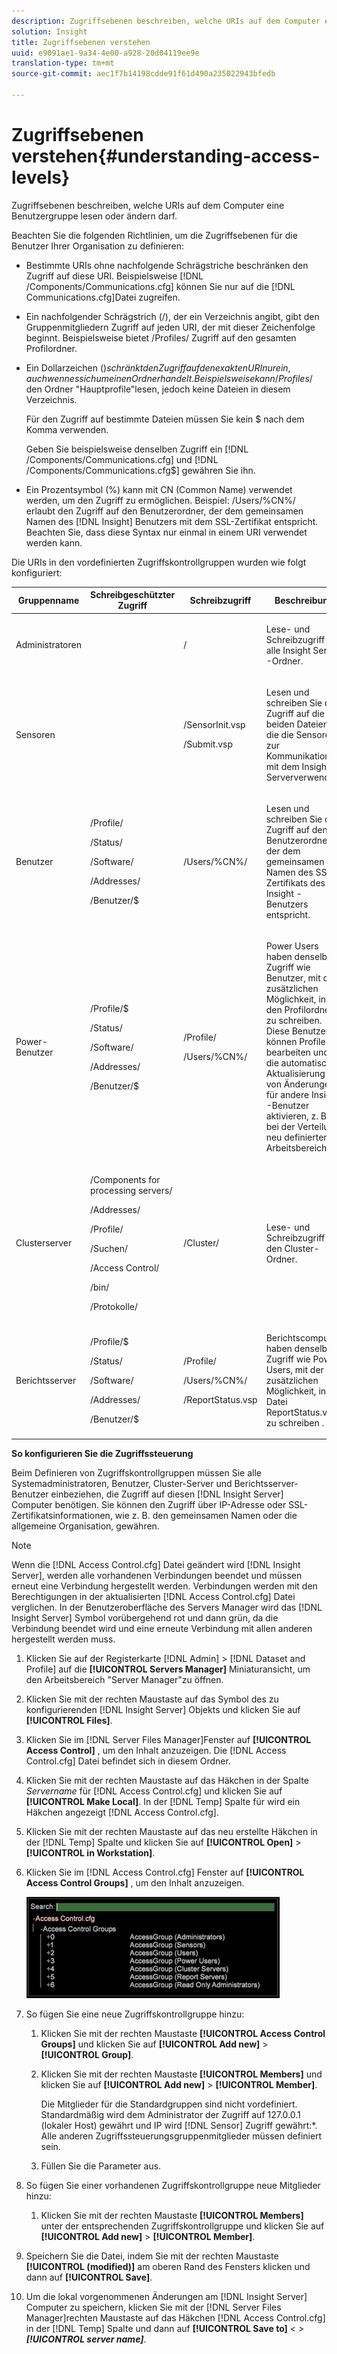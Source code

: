 ```yaml
---
description: Zugriffsebenen beschreiben, welche URIs auf dem Computer eine Benutzergruppe lesen oder ändern darf.
solution: Insight
title: Zugriffsebenen verstehen
uuid: e9091ae1-9a34-4e00-a928-20d04119ee9e
translation-type: tm+mt
source-git-commit: aec1f7b14198cdde91f61d490a235022943bfedb

---
```



# Zugriffsebenen verstehen{#understanding-access-levels}

Zugriffsebenen beschreiben, welche URIs auf dem Computer eine Benutzergruppe lesen oder ändern darf.

Beachten Sie die folgenden Richtlinien, um die Zugriffsebenen für die Benutzer Ihrer Organisation zu definieren:

* Bestimmte URIs ohne nachfolgende Schrägstriche beschränken den Zugriff auf diese URI. Beispielsweise [!DNL /Components/Communications.cfg] können Sie nur auf die [!DNL Communications.cfg]Datei zugreifen.

* Ein nachfolgender Schrägstrich (/), der ein Verzeichnis angibt, gibt den Gruppenmitgliedern Zugriff auf jeden URI, der mit dieser Zeichenfolge beginnt. Beispielsweise bietet /Profiles/ Zugriff auf den gesamten Profilordner.
* Ein Dollarzeichen ($) schränkt den Zugriff auf den exakten URI nur ein, auch wenn es sich um einen Ordner handelt. Beispielsweise kann /Profiles/$ den Ordner &quot;Hauptprofile&quot;lesen, jedoch keine Dateien in diesem Verzeichnis.

   Für den Zugriff auf bestimmte Dateien müssen Sie kein $ nach dem Komma verwenden.

   Geben Sie beispielsweise denselben Zugriff ein [!DNL /Components/Communications.cfg] und [!DNL /Components/Communications.cfg$] gewähren Sie ihn.

* Ein Prozentsymbol (%) kann mit CN (Common Name) verwendet werden, um den Zugriff zu ermöglichen. Beispiel: /Users/%CN%/ erlaubt den Zugriff auf den Benutzerordner, der dem gemeinsamen Namen des [!DNL Insight] Benutzers mit dem SSL-Zertifikat entspricht. Beachten Sie, dass diese Syntax nur einmal in einem URI verwendet werden kann.

Die URIs in den vordefinierten Zugriffskontrollgruppen wurden wie folgt konfiguriert:

<table id="table_8E6FDD741BF24E2DAD96A2919FAE6C7F"> 
 <thead> 
  <tr> 
   <th colname="col1" class="entry"> Gruppenname </th> 
   <th colname="col2" class="entry"> Schreibgeschützter Zugriff </th> 
   <th colname="col3" class="entry"> Schreibzugriff </th> 
   <th colname="col4" class="entry"> Beschreibung </th> 
  </tr> 
 </thead>
 <tbody> 
  <tr> 
   <td colname="col1"> <p>Administratoren </p> </td> 
   <td colname="col2"> </td> 
   <td colname="col3"> <p>/ </p> </td> 
   <td colname="col4"> <p>Lese- und Schreibzugriff auf alle <span class="keyword"> Insight Server</span> -Ordner. </p> </td> 
  </tr> 
  <tr> 
   <td colname="col1"> <p>Sensoren </p> </td> 
   <td colname="col2"> </td> 
   <td colname="col3"> <p>/SensorInit.vsp </p> <p>/Submit.vsp </p> </td> 
   <td colname="col4"> <p>Lesen und schreiben Sie den Zugriff auf die beiden Dateien, die die <span class="wintitle"> Sensoren</span> zur Kommunikation mit dem <span class="keyword"> Insight-Server</span>verwenden. </p> </td> 
  </tr> 
  <tr> 
   <td colname="col1"> <p>Benutzer </p> </td> 
   <td colname="col2"> <p>/Profile/ </p> <p>/Status/ </p> <p>/Software/ </p> <p>/Addresses/ </p> <p>/Benutzer/$ </p> </td> 
   <td colname="col3"> /Users/%CN%/ </td> 
   <td colname="col4"> <p>Lesen und schreiben Sie den Zugriff auf den Benutzerordner, der dem gemeinsamen Namen des SSL-Zertifikats des <span class="keyword"> Insight</span> -Benutzers entspricht. </p> </td> 
  </tr> 
  <tr> 
   <td colname="col1"> <p>Power-Benutzer </p> </td> 
   <td colname="col2"> <p>/Profile/$ </p> <p>/Status/ </p> <p>/Software/ </p> <p>/Addresses/ </p> <p>/Benutzer/$ </p> </td> 
   <td colname="col3"> <p>/Profile/ </p> <p>/Users/%CN%/ </p> </td> 
   <td colname="col4"> <p>Power Users haben denselben Zugriff wie Benutzer, mit der zusätzlichen Möglichkeit, in den Profilordner zu schreiben. Diese Benutzer können Profile bearbeiten und die automatische Aktualisierung von Änderungen für andere <span class="keyword"> Insight</span> -Benutzer aktivieren, z. B. bei der Verteilung neu definierter Arbeitsbereiche. </p> </td> 
  </tr> 
  <tr> 
   <td colname="col1"> <p>Clusterserver </p> </td> 
   <td colname="col2"> <p>/Components for processing servers/ </p> <p>/Addresses/ </p> <p>/Profile/ </p> <p>/Suchen/ </p> <p>/Access Control/ </p> <p>/bin/ </p> <p>/Protokolle/ </p> </td> 
   <td colname="col3"> <p>/Cluster/ </p> </td> 
   <td colname="col4"> <p>Lese- und Schreibzugriff auf den Cluster-Ordner. </p> </td> 
  </tr> 
  <tr> 
   <td colname="col1"> <p>Berichtsserver </p> </td> 
   <td colname="col2"> <p>/Profile/$ </p> <p>/Status/ </p> <p>/Software/ </p> <p>/Addresses/ </p> <p>/Benutzer/$ </p> </td> 
   <td colname="col3"> <p>/Profile/ </p> <p>/Users/%CN%/ </p> <p>/ReportStatus.vsp </p> </td> 
   <td colname="col4"> <p>Berichtscomputer haben denselben Zugriff wie Power Users, mit der zusätzlichen Möglichkeit, in die Datei ReportStatus.vsp zu schreiben <span class="filepath"></span> . </p> </td> 
  </tr> 
 </tbody> 
</table>

**So konfigurieren Sie die Zugriffssteuerung**

Beim Definieren von Zugriffskontrollgruppen müssen Sie alle Systemadministratoren, Benutzer, Cluster-Server und Berichtsserver-Benutzer einbeziehen, die Zugriff auf diesen [!DNL Insight Server] Computer benötigen. Sie können den Zugriff über IP-Adresse oder SSL-Zertifikatsinformationen, wie z. B. den gemeinsamen Namen oder die allgemeine Organisation, gewähren.

>[!NOTE]
>
>Wenn die [!DNL Access Control.cfg] Datei geändert wird [!DNL Insight Server], werden alle vorhandenen Verbindungen beendet und müssen erneut eine Verbindung hergestellt werden. Verbindungen werden mit den Berechtigungen in der aktualisierten [!DNL Access Control.cfg] Datei verglichen. In der Benutzeroberfläche des Servers Manager wird das [!DNL Insight Server] Symbol vorübergehend rot und dann grün, da die Verbindung beendet wird und eine erneute Verbindung mit allen anderen hergestellt werden muss.

1. Klicken Sie auf der Registerkarte [!DNL Admin] > [!DNL Dataset and Profile] auf die **[!UICONTROL Servers Manager]** Miniaturansicht, um den Arbeitsbereich &quot;Server Manager&quot;zu öffnen.

1. Klicken Sie mit der rechten Maustaste auf das Symbol des zu konfigurierenden [!DNL Insight Server] Objekts und klicken Sie auf **[!UICONTROL Files]**.

1. Klicken Sie im [!DNL Server Files Manager]Fenster auf **[!UICONTROL Access Control]** , um den Inhalt anzuzeigen. Die [!DNL Access Control.cfg] Datei befindet sich in diesem Ordner.

1. Klicken Sie mit der rechten Maustaste auf das Häkchen in der Spalte *Servername* für [!DNL Access Control.cfg] und klicken Sie auf **[!UICONTROL Make Local]**. In der [!DNL Temp] Spalte für wird ein Häkchen angezeigt [!DNL Access Control.cfg].

1. Klicken Sie mit der rechten Maustaste auf das neu erstellte Häkchen in der [!DNL Temp] Spalte und klicken Sie auf **[!UICONTROL Open]** > **[!UICONTROL in Workstation]**.

1. Klicken Sie im [!DNL Access Control.cfg] Fenster auf **[!UICONTROL Access Control Groups]** , um den Inhalt anzuzeigen.

   ![](assets/access_ctrl_cfg.png)

1. So fügen Sie eine neue Zugriffskontrollgruppe hinzu:

   1. Klicken Sie mit der rechten Maustaste **[!UICONTROL Access Control Groups]** und klicken Sie auf **[!UICONTROL Add new]** > **[!UICONTROL Group]**.

   1. Klicken Sie mit der rechten Maustaste **[!UICONTROL Members]** und klicken Sie auf **[!UICONTROL Add new]** > **[!UICONTROL Member]**.

      Die Mitglieder für die Standardgruppen sind nicht vordefiniert. Standardmäßig wird dem Administrator der Zugriff auf 127.0.0.1 (lokaler Host) gewährt und IP wird [!DNL Sensor] Zugriff gewährt:*. Alle anderen Zugriffssteuerungsgruppenmitglieder müssen definiert sein.

   1. Füllen Sie die Parameter aus.

1. So fügen Sie einer vorhandenen Zugriffskontrollgruppe neue Mitglieder hinzu:

   1. Klicken Sie mit der rechten Maustaste **[!UICONTROL Members]** unter der entsprechenden Zugriffskontrollgruppe und klicken Sie auf **[!UICONTROL Add new]** > **[!UICONTROL Member]**.

1. Speichern Sie die Datei, indem Sie mit der rechten Maustaste **[!UICONTROL (modified)]** am oberen Rand des Fensters klicken und dann auf **[!UICONTROL Save]**.

1. Um die lokal vorgenommenen Änderungen am [!DNL Insight Server] Computer zu speichern, klicken Sie mit der [!DNL Server Files Manager]rechten Maustaste auf das Häkchen [!DNL Access Control.cfg] in der [!DNL Temp] Spalte und dann auf **[!UICONTROL Save to]** &lt; *>**[!UICONTROL server name]***.

